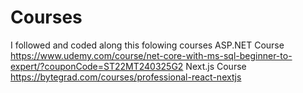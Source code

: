 # Courses
I followed and coded along this folowing courses
ASP.NET Course
https://www.udemy.com/course/net-core-with-ms-sql-beginner-to-expert/?couponCode=ST22MT240325G2
Next.js Course
https://bytegrad.com/courses/professional-react-nextjs

